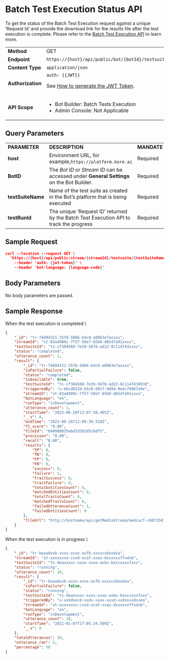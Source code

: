 
# Batch Test Execution Status API

To get the status of the Batch Test Execution request against a unique ‘Request Id’ and provide the download link for the results file after the test execution is complete. Please refer to the [Batch Test Execution API](../batch-test-execution) to learn more.


<table>
  <tr>
   <td><strong>Method</strong>
   </td>
   <td>GET
   </td>
  </tr>
  <tr>
   <td><strong>Endpoint</strong>
   </td>
   <td><code>https://{host}/api/public/bot/{botId}/testsuite/{testSuiteName}/{testRunId}/status</code>
   </td>
  </tr>
  <tr>
   <td><strong>Content Type</strong>
   </td>
   <td><code>application/json</code>
   </td>
  </tr>
  <tr>
   <td><strong>Authorization</strong>
   </td>
   <td><code>auth: {{JWT}}</code>
<p>
See <a href="../api-introduction/#generating-the-jwt-token">How to generate the JWT Token</a>.
   </td>
  </tr>
  <tr>
   <td><strong>API Scope</strong>
   </td>
   <td>
<ul>

<li>Bot Builder: Batch Tests Execution

<li>Admin Console: Not Applicable
</li>
</ul>
   </td>
  </tr>
</table>



## Query Parameters


<table>
  <tr>
   <td><strong>PARAMETER</strong>
   </td>
   <td><strong>DESCRIPTION</strong>
   </td>
   <td><strong>MANDATE</strong>
   </td>
  </tr>
  <tr>
   <td><strong>host</strong>
   </td>
   <td>Environment URL, for example,<code>https://platform.kore.ai</code>
   </td>
   <td>Required
   </td>
  </tr>
  <tr>
   <td><strong>BotID</strong>
   </td>
   <td>The <em>Bot ID</em> or <em>Stream ID</em> can be accessed under <strong>General Settings</strong> on the Bot Builder.
   </td>
   <td>Required
   </td>
  </tr>
  <tr>
   <td><strong>testSuiteName</strong>
   </td>
   <td>Name of the test suite as created in the Bot’s platform that is being executed
   </td>
   <td>Required
   </td>
  </tr>
  <tr>
   <td><strong>testRunId</strong>
   </td>
   <td>The unique ‘Request ID’ returned by the Batch Test Execution API to track the progress
   </td>
   <td>Required
   </td>
  </tr>
</table>



## Sample Request


```json
curl --location --request GET \
  'https://{host}/api/public/stream/{streamId}/testsuite/{testSuiteName}/{testRunId}/status' \
    --header 'auth: {jwt-token}' \
    --header 'bot-language: {language-code}'
```



## Body Parameters

No body parameters are passed.


## Sample Response

When the test execution is completed \

```json
{
    "_id": "tr-74d94321-35f8-5066-bdc8-a0863e7axxxx",
    "streamId": "st-83a4989c-7f57-59e7-85b8-d6547a91xxxx",
    "testSuiteId": "ts-cf304560-7e39-5876-ad22-8c114743xxxx",
    "status": "completed",
    "utterance_count": 1,
    "result": {
        "_id": "tr-74d94321-35f8-5066-bdc8-a0863e7axxxx",
        "isPartialFailure": false,
        "status": "completed",
        "isAvailable": true,
        "testSuiteId": "ts-cf304560-7e39-5876-ad22-8c114743893d",
        "triggeredBy": "u-b6cd832d-d3c0-501f-9d94-9e4c76667e9e",
        "streamId": "st-83a4989c-7f57-59e7-85b8-d6547a91xxxx",
        "botLanguage": "en",
        "runType": "inDevelopment",
        "utterance_count": 1,
        "startTime": "2023-06-26T12:07:38.405Z",
        "__v": 0,
        "endTime": "2023-06-26T12:09:39.518Z",
        "f1_score": "0.00",
        "fileId": "649980035ebd2d3b2d5c6df5",
        "precision": "0.00",
        "recall": "0.00",
        "results": {
            "TP": 0,
            "TN": 0,
            "FP": 0,
            "FN": 0,
            "success": 0,
            "failure": 1,
            "traitSuccess": 0,
            "traitFailure": 0,
            "totalEntitiesCount": 0,
            "matchedEntitiesCount": 0,
            "totalTraitsCount": 0,
            "matchedTraitsCount": 0,
            "failedUtteranceCount": 1,
            "failedEntitiesCount": 0
        },
        "fileUrl": "http://hostname/api/getMediaStream/media/f-c6071507-a603-59ed-8d2b-5ec344be3696.csv?e=1689769306&n=2501205681&s=IkxtTVdUdTd4c3J6WTFaSWp0MUZHWHlaNjR5bEdmaEJPczNrdU42RHB6TWc9Ig$$&clientfilename=test1-26-06-23.csv&batchtesting=true"
    }
}

```

When the test execution is in progress \

```json
{
    "_id": "tr-beaadxxb-xxxx-xxxe-axfb-xxxxcxbexdxa",
    "streamId": "st-xxxxxxxx-cxxd-xcaf-xxax-dxxxxxxffxdxb",
    "testSuiteId": "ts-deaxxxxc-xxxx-xxxe-axbx-bxxcxxxxfxxx",
    "status": "running",
    "utterance_count": 10,
    "result": {
        "_id": "tr-beaadxxb-xxxx-xxxe-axfb-xxxxcxbexdxa",
        "isPartialFailure": false,
        "status": "running",
        "testSuiteId": "ts-deaxxxxc-xxxx-xxxe-axbx-bxxcxxxxfxxx",
        "triggeredBy": "u-xxbdxecd-xxdx-xxex-xxxd-xxdxxxxdxxea",
        "streamId": "st-xxxxxxxx-cxxd-xcaf-xxax-dxxxxxxffxdxb",
        "botLanguage": "en",
        "runType": "inDevelopment",
        "utterance_count": 10,
        "startTime": "2021-01-07T17:05:34.509Z",
        "__v": 0
    },
    "totalUtterances": 10,
    "utterance_ran": 5,
    "percentage": 50
}

```
